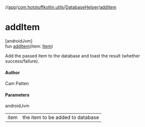 //[app](../../../index.md)/[com.hotstuffkotlin.utils](../index.md)/[DatabaseHelper](index.md)/[addItem](add-item.md)

# addItem

[androidJvm]\
fun [addItem](add-item.md)(item: [Item](../../com.hotstuffkotlin.models/-item/index.md))

Add the passed item to the database and toast the result (whether success/failure).

#### Author

Cam Patten

#### Parameters

androidJvm

| | |
|---|---|
| item | the item to be added to database |
